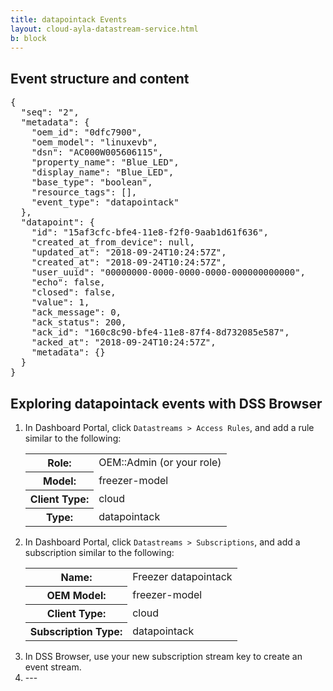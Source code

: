 ```yaml
---
title: datapointack Events
layout: cloud-ayla-datastream-service.html
b: block
---
```


## Event structure and content

<pre>
{
  "seq": "2",
  "metadata": {
    "oem_id": "0dfc7900",
    "oem_model": "linuxevb",
    "dsn": "AC000W005606115",
    "property_name": "Blue_LED",
    "display_name": "Blue_LED",
    "base_type": "boolean",
    "resource_tags": [],
    "event_type": "datapointack"
  },
  "datapoint": {
    "id": "15af3cfc-bfe4-11e8-f2f0-9aab1d61f636",
    "created_at_from_device": null,
    "updated_at": "2018-09-24T10:24:57Z",
    "created_at": "2018-09-24T10:24:57Z",
    "user_uuid": "00000000-0000-0000-0000-000000000000",
    "echo": false,
    "closed": false,
    "value": 1,
    "ack_message": 0,
    "ack_status": 200,
    "ack_id": "160c8c90-bfe4-11e8-87f4-8d732085e587",
    "acked_at": "2018-09-24T10:24:57Z",
    "metadata": {}
  }
}
</pre>

## Exploring datapointack events with DSS Browser

<ol>
<li>In Dashboard Portal, click <code>Datastreams &gt; Access Rules</code>, and add a rule similar to the following:
<table class="key-value-table">
<tr>
<th>Role:</th>
<td>OEM::Admin (or your role)</td>
</tr>
<tr>
<th>Model:</th>
<td>freezer-model</td>
</tr>
<tr>
<th>Client Type:</th>
<td>cloud</td>
</tr>
<tr>
<th>Type:</th>
<td>datapointack</td>
</tr>
</table>
<li>In Dashboard Portal, click <code>Datastreams &gt; Subscriptions</code>, and add a subscription similar to the following:
<table class="key-value-table">
<tr>
<th>Name:</th>
<td>Freezer datapointack</td>
</tr>
<tr>
<th>OEM Model:</th>
<td>freezer-model</td>
</tr>
<tr>
<th>Client Type:</th>
<td>cloud</td>
</tr>
<tr>
<th>Subscription Type:</th>
<td>datapointack</td>
</tr>
</table>
</li>
<li>In DSS Browser, use your new subscription stream key to create an event stream.</li>
<li>---</li>
</ol>